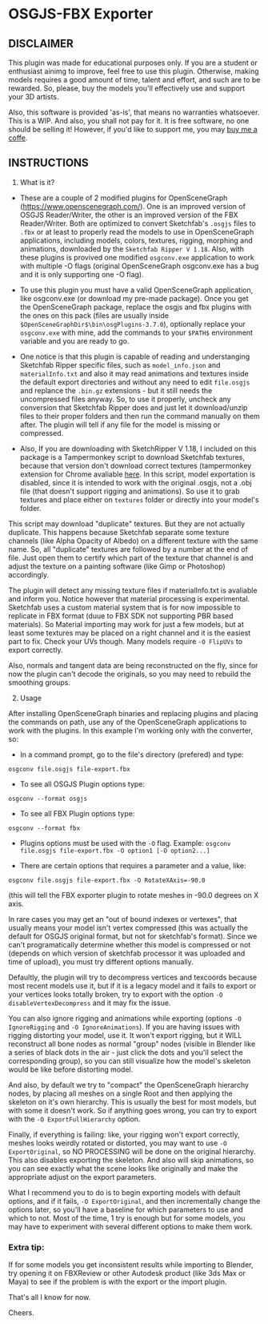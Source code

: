 # OSGJS-FBX Exporter

## DISCLAIMER

This plugin was made for educational purposes only. If you are a student or enthusiast ainimg to improve, feel free to use this plugin. Otherwise, making models requires a good amount of time, talent and effort, and such are to be rewarded. So, please, buy the models you'll effectively use and support your 3D artists.

Also, this software is provided 'as-is', that means no warranties whatsoever. This is a WIP. And also, you shall not pay for it. It is free software, no one should be selling it! However, if you'd like to support me, you may [buy me a coffe](https://www.buymeacoffee.com/theillusionist).

## INSTRUCTIONS

1. What is it?
- These are a couple of 2 modified plugins for OpenSceneGraph (https://www.openscenegraph.com/). One is an improved version of OSGJS Reader/Writer, the other is an improved version of the FBX Reader/Writer. Both are optimized to convert Sketchfab's `.osgjs` files to `.fbx` or at least to properly read the models to use in OpenSceneGraph applications, including models, colors, textures, rigging, morphing and animations, downloaded by the `Sketchfab Ripper V 1.18`. Also, with these plugins is provived one  modified `osgconv.exe` application to work with multiple -O flags (original OpenSceneGraph osgconv.exe has a bug and it is only supporting one -O flag).

- To use this plugin you must have a valid OpenSceneGraph application, like osgconv.exe (or download my pre-made package). Once you get the OpenSceneGraph package, replace the osgjs and fbx plugins with the ones on this pack (files are usually inside `$OpenSceneGraphDir$\bin\osgPlugins-3.7.0`), optionally replace your `osgconv.exe` with mine, add the commands to your `$PATH$` environment variable and you are ready to go.

- One notice is that this plugin is capable of reading and understanging Sketchfab Ripper specific files, such as `model_info.json` and `materialInfo.txt` and also it may read animations and textures inside the default export directories and without any need to edit `file.osgjs` and replance the `.bin.gz` extensions - but it still needs the uncompressed files anyway. So, to use it properly, uncheck any conversion that Sketchfab Ripper does and just let it download/unzip files to their proper folders and then run the command manually on them after. The plugin will tell if any file for the model is missing or compressed.

- Also, If you are downloading with SketchRipper V 1.18, I included on this package is a Tampermonkey script to download Sketchfab textures, because that version don't download correct textures (tampermonkey extension for Chrome avaliable [here](https://chromewebstore.google.com/detail/tampermonkey/dhdgffkkebhmkfjojejmpbldmpobfkfo?hl=pt-BR). In this script, model exportation is disabled, since it is intended to work with the original .osgjs, not a .obj file (that doesn't support rigging and animations). So use it to grab textures and place either on `textures` folder or directly into your model's folder. 

This script may download "duplicate" textures. But they are not actually duplicate. This happens because Sketchfab separate some texture channels (like Alpha Opacity of Albedo) on a different texture with the same name. So, all "duplicate" textures are followed by a number at the end of file. Just open them to certify which part of the texture that channel is and adjust the texture on a painting software (like Gimp or Photoshop) accordingly.

The plugin will detect any missing texture files if materialInfo.txt is avaliable and inform you. Notice however that material processing is experimental. Sketchfab uses a custom material system that is for now impossible to replicate in FBX format (duue to FBX SDK not supporting PBR based materials). So Material importing may work for just a few models, but at least some textures may be placed on a right channel and it is the easiest part to fix. Check your UVs though. Many models require `-O FlipUVs` to export correctly.

Also, normals and tangent data are being reconstructed on the fly, since for now the plugin can't decode the originals, so you may need to rebuild the smoothing groups.

2. Usage

After installing OpenSceneGraph binaries and replacing plugins and placing the commands on path, use any of the OpenSceneGraph applications to work with the plugins. In this example I'm working only with the converter, so:

- In a command prompt, go to the file's directory (prefered) and type:
```
osgconv file.osgjs file-export.fbx
```

- To see all OSGJS Plugin options type:
```
osgconv --format osgjs
```

- To see all FBX Plugin options type:
```
osgconv --format fbx
```

- Plugins options must be used with the `-O` flag. Example: `osgconv file.osgjs file-export.fbx -O option1 [-O option2...]`

- There are certain options that requires a parameter and a value, like: 
```
osgconv file.osgjs file-export.fbx -O RotateXAxis=-90.0
```
(this will tell the FBX exporter plugin to rotate meshes in -90.0 degrees on X axis.

In rare cases you may get an "out of bound indexes or vertexes", that usually means your model isn't vertex compressed (this was actually the default for OSGJS original format, but not for sketchfab's format). Since we can't programatically determine whether this model is compressed or not (depends on which version of sketchfab processor it was uploaded and time of upload), you must try different options manually.

Defaultly, the plugin will try to decompress vertices and texcoords because most recent models use it, but if it is a legacy model and it fails to export or your vertices looks totally broken, try to export with the option `-O disableVertexDecompress` and it may fix the issue.

You can also ignore rigging and animations while exporting (options `-O IgnoreRigging` and `-O IgnoreAnimations`). If you are having issues with rigging distorting your model, use it. It won't export rigging, but it WILL reconstruct all bone nodes as normal "group" nodes (visible in Blender like a series of black dots in the air - just click the dots and you'll select the corresponding group), so you can still visualize how the model's skeleton would be like before distorting model.

And also, by default we try to "compact" the OpenSceneGraph hierarchy nodes, by placing all meshes on a single Root and then applying the skeleton on it's own hierarchy. This is usually the best for most models, but with some it doesn't work. So if anything goes wrong, you can try to export with the `-O ExportFullHierarchy` option.

Finally, if everything is failing: like, your rigging won't export correctly, meshes looks weirdly rotated or distorted, you may want to use `-O ExportOriginal`, so NO PROCESSING will be done on the original hierarchy. This also disables exporting the skeleton. And also will skip animations, so you can see exactly what the scene looks like originally and make the appropriate adjust on the export parameters.

What I recommend you to do is to begin exporting models with default options, and if it fails, `-O ExportOriginal`, and then incrementally change the options later, so you'll have a baseline for which parameters to use and which to not. Most of the time, 1 try is enough but for some models, you may have to experiment with several different options to make them work.

### Extra tip:

If for some models you get inconsistent results while importing to Blender, try opening it on FBXReview or other Autodesk product (like 3ds Max or Maya) to see if the problem is with the export or the import plugin.

That's all I know for now.

Cheers.